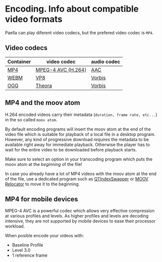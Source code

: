 ---
---

# Encoding. Info about compatible video formats

Paella can play diferent video codecs, but the prefered video codec is `MP4`.


## Video codecs

| Container	| video codec | audio codec |
| --- | --- | --- |
| [MP4](https://en.wikipedia.org/wiki/MPEG-4_Part_14) | [MPEG-4 AVC (H.264)](https://en.wikipedia.org/wiki/H.264/MPEG-4_AVC) | [AAC](https://en.wikipedia.org/wiki/Advanced_Audio_Coding) |
| [WEBM](https://en.wikipedia.org/wiki/WebM) | [VP8](https://en.wikipedia.org/wiki/VP8) | [Vorbis](https://en.wikipedia.org/wiki/Vorbis) |
| [OGG](https://en.wikipedia.org/wiki/Ogg) | [Theora](https://en.wikipedia.org/wiki/Theora) | [Vorbis](https://en.wikipedia.org/wiki/Vorbis) |

## MP4 and the moov atom

H.264 encoded videos carry their metadata (`duration, frame rate, etc...`) in the so called `moov atom`.

By default encoding programs will insert the moov atom at the end of the video file which is suitable
for playback of a local file in a desktop program. However, any kind of progressive download *requires*
the metadata to be available right away for immediate playback. 
Otherwise the player has to wait for the entire video to be downloaded before playback starts.

Make sure to select an option in your transcoding program which puts the moov atom at the *beginning* of the file!

In case you already have a lot of MP4 videos with the moov atom at the end of the file, use a dedicated program such as [QTIndexSwapper](http://renaun.com/blog/code/qtindexswapper/) or [MOOV Relocator](https://code.google.com/archive/p/moovrelocator/) to move it to the beginning.


## MP4 for mobile devices

MPEG-4 AVC is a powerful codec which allows very effective compression at various profiles and levels.
As higher profiles and levels are decoding intensive, they are not supported by mobile devices to
ease their processor workload.

When posible encode your videos with:

* Baseline Profile
* Level 3.0
* 1 reference frame
